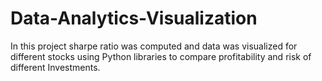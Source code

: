 # Data-Analytics-Visualization
In this project sharpe ratio was computed and data was visualized for different stocks using Python libraries to compare profitability and risk of different Investments.
